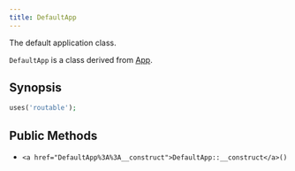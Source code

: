 ```yaml
---
title: DefaultApp
---
```


The default application class.

`DefaultApp` is a class derived from <a href="App">App</a>.

## Synopsis

```php
uses('routable');
```

## Public Methods

* `<a href="DefaultApp%3A%3A__construct">DefaultApp::__construct</a>()`

